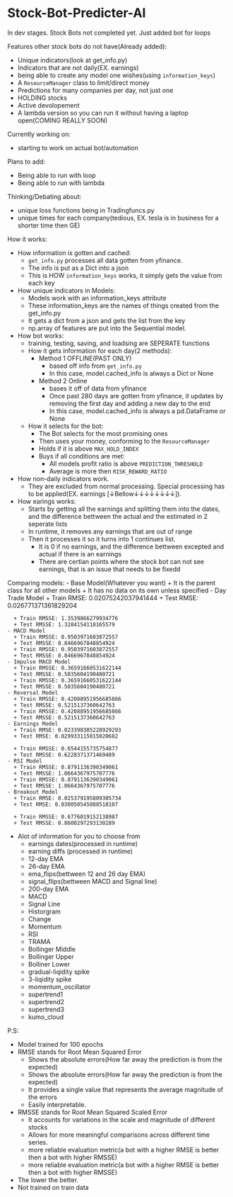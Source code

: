 # Stock-Bot-Predicter-AI

In dev stages. Stock Bots not completed yet.
Just added bot for loops

Features other stock bots do not have(Already added):
  - Unique indicators(look at get_info.py)
  - Indicators that are not daily(EX. earnings)
  - being able to create any model one wishes(using `information_keys`)
  - A `ResourceManager` class to limit/direct money
  - Predictions for many companies per day, not just one
  - HOLDING stocks
  - Active devolopement
  - A lambda version so you can run it without having a laptop open(COMING REALLY SOON)




Currently working on:
  - starting to work on actual bot/automation

Plans to add:
  - Being able to run with loop
  - Being able to run with lambda

Thinking/Debating about:
  - unique loss functions being in Tradingfuncs.py
  - unique times for each company(tedious, EX. tesla is in business for a shorter time then GE)



How it works:
  - How information is gotten and cached:
      + `get_info.py` processes all data gotten from yfinance.
      + The info is put as a Dict into a json
      + This is HOW `information_keys` works, it simply gets the value from each key
  - How unique indicators in Models:
      + Models work with an information_keys attribute
      + These information_keys are the names of things created from the get_info.py
      + It gets a dict from a json and gets the list from the key
      + np.array of features are put into the Sequential model.
  - How bot works:
      + training, testing, saving, and loadsing are SEPERATE functions
      + How it gets information for each day(2 methods):
        - Method 1 OFFLINE(PAST ONLY)
          + based off info from `get_info.py`
          + In this case, model.cached_info is always a Dict or None
        - Method 2 Online
          + bases it off of data from yfinance
          + Once past 280 days are gotten from yfinance, it updates by removing the first day and adding a new day to the end
          + In this case, model.cached_info is always a pd.DataFrame or None
      + How it selects for the bot:
        - The Bot selects for the most promising ones
        - Then uses your money, conforming to the `ResourceManager`
        - Holds if it is above `MAX_HOLD_INDEX`
        - Buys if all conditions are met:
          + All models profit ratio is above `PREDICTION_THRESHOLD`
          + Average is more then `RISK_REWARD_RATIO`
  - How non-daily indicators work.
      + They are excluded from normal processing. Special processing has to be applied(EX. earnings [↓Bellow↓↓↓↓↓↓↓↓]).
  - How earings works:
      + Starts by getting all the earnings and splitting them into
              the dates, and the difference bettween the actual and the estimated
              in 2 seperate lists
      + In runtime, it removes any earnings that are out of range
      + Then it processes it so it turns into 1 continues list.
        - It is 0 if no earnings, and the difference bettween excepted and actual if there is an earnings
        - There are certian points where the stock bot can not see earnings, that is an issue that needs to be fixedd



Comparing models:
    - Base Model(Whatever you want)
      + It is the parent class for all other models
      + It has no data on its own unless specified
    - Day Trade Model 
      + Train RMSE: 0.02075242037941444
      + Test RMSE: 0.026771371361829204

      + Train RMSSE: 1.3539866279934776
      + Test RMSSE: 1.3284154118165579
    - MACD Model
      + Train RMSSE: 0.9503971603872557
      + Test RMSSE: 0.8466967848854924
      + Train RMSSE: 0.9503971603872557
      + Test RMSSE: 0.8466967848854924
    - Impulse MACD Model
      + Train RMSSE: 0.36591660531622144
      + Test RMSSE: 0.5035604190480721
      + Train RMSSE: 0.36591660531622144
      + Test RMSSE: 0.5035604190480721
    - Reversal Model
      + Train RMSSE: 0.42088951956685866
      + Test RMSSE: 0.5215137360642763
      + Train RMSSE: 0.42088951956685866
      + Test RMSSE: 0.5215137360642763
    - Earnings Model
      + Train RMSE: 0.023398385228929293
      + Test RMSE: 0.029933115015020682

      + Train RMSSE: 0.6544155735754877
      + Test RMSSE: 0.6228371371469489
    - RSI Model
      + Train RMSSE: 0.8791136390349061
      + Test RMSSE: 1.0664367975707776
      + Train RMSSE: 0.8791136390349061
      + Test RMSSE: 1.0664367975707776
    - Breakout Model
      + Train RMSE: 0.025379195809305734
      + Test RMSE: 0.030050545088518107

      + Train RMSSE: 0.6776019152138987
      + Test RMSSE: 0.8600297293130289
  + Alot of information for you to choose from
    - earnings dates(processed in runtime)
    - earning diffs
    (processed in runtime)
    - 12-day EMA
    - 26-day EMA
    - ema_flips(bettween 12 and 26 day EMA)
    - signal_flips(bettween MACD and Signal line)
    - 200-day EMA
    - MACD
    - Signal Line
    - Historgram
    - Change
    - Momentum
    - RSI
    - TRAMA
    - Bollinger Middle
    - Bollinger Upper
    - Bolliner Lower
    - gradual-liqidity spike
    - 3-liqidity spike
    - momentum_oscillator
    - supertrend1
    - supertrend2
    - supertrend3
    - kumo_cloud

P.S:
  + Model trained for 100 epochs
  + RMSE stands for Root Mean Squared Error
    - Shows the absolute errors(How far away the prediction is from the expected)
    - Shows the absolute errors(How far away the prediction is from the expected)
    - It provides a single value that represents the average magnitude of the errors
    - Easily interpretable.
  + RMSSE stands for Root Mean Squared Scaled Error
    - It accounts for variations in the scale and magnitude of different stocks
    - Allows for more meaningful comparisons across different time series.
    - more reliable evaluation metric(a bot with a higher RMSE is better then a bot with higher RMSSE)
    - more reliable evaluation metric(a bot with a higher RMSE is better then a bot with higher RMSSE)
  + The lower the better.
  + Not trained on train data
